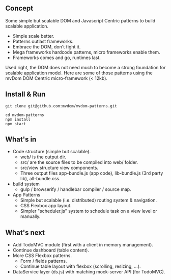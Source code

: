 
## Concept

Some simple but scalable DOM and Javascript Centric patterns to build scalable application.

- Simple scale better. 
- Patterns outlast frameworks.
- Embrace the DOM, don't fight it. 
- Mega frameworks hardcode patterns, micro frameworks enable them. 
- Frameworks comes and go, runtimes last.

Used right, the DOM does not need much to become a strong foundation for scalable application model. Here are some of those patterns using the mvDom DOM Centric micro-framework (< 12kb).

## Install & Run

```
git clone git@github.com:mvdom/mvdom-patterns.git

cd mvdom-patterns
npm install
npm start
```


## What's in

- Code structure (simple but scalable). 
    - web/ is the output dir.
    - src/ are the source files to be compiled into web/ folder.
    - src/view structure view components.
    - Three output files app-bundle.js (app code), lib-bundle.js (3rd party lib), all-bundle.css.
- build system
    - gulp / browserify / handlebar compiler / source map.
- App Patterns
    -  Simple but scalable (i.e. distributed) routing system & navigation.
    -  CSS Flexbox app layout.
    -  Simpler "scheduler.js" system to schedule task on a view level or manually. 

## What's next

- Add TodoMVC module (first with a client in memory management).
- Continue dashboard (table content).
- More CSS Flexbox patterns.
    - Form / fields patterns.
    - Continue table layout with flexbox (scrolling, resizing, ...).
- DataService layer (ds.js) with matching mock-server API (for TodoMVC).
